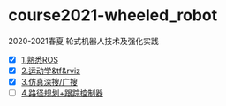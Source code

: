 # course2021-wheeled_robot
2020-2021春夏 轮式机器人技术及强化实践

* [x] [1.熟悉ROS](document/1_tutorials.md)
* [x] [2.运动学&tf&rviz](document/2_models.md)
* [x] [3.仿真深搜/广搜](document/3_search.md)
* [ ] [4.路径规划+跟踪控制器](document/4_pathplan.md)
